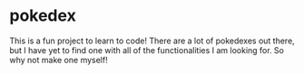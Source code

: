 # pokedex

This is a fun project to learn to code!
There are a lot of pokedexes out there, but I have yet to find one with all of the functionalities I am looking for.
So why not make one myself!
